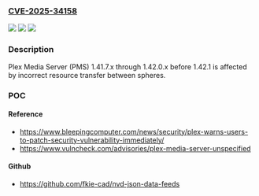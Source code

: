 ### [CVE-2025-34158](https://cve.mitre.org/cgi-bin/cvename.cgi?name=CVE-2025-34158)
![](https://img.shields.io/static/v1?label=Product&message=Media%20Server&color=blue)
![](https://img.shields.io/static/v1?label=Version&message=1.41.7.x%20&color=brightgreen)
![](https://img.shields.io/static/v1?label=Vulnerability&message=CWE-669%20Incorrect%20Resource%20Transfer%20Between%20Spheres&color=brightgreen)

### Description

Plex Media Server (PMS) 1.41.7.x through 1.42.0.x before 1.42.1 is affected by incorrect resource transfer between spheres.

### POC

#### Reference
- https://www.bleepingcomputer.com/news/security/plex-warns-users-to-patch-security-vulnerability-immediately/
- https://www.vulncheck.com/advisories/plex-media-server-unspecified

#### Github
- https://github.com/fkie-cad/nvd-json-data-feeds


